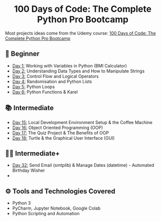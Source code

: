 <h1 align="center">100 Days of Code: The Complete Python Pro Bootcamp
</h1>


Most projects ideas come from the Udemy course: [100 Days of Code: The Complete Python Pro Bootcamp](https://www.udemy.com/course/100-days-of-code/)


## 🔰 Beginner 
- [Day 1:](#) Working with Variables in Python (BMI Calculator)
- [Day 2:](https://#) Understanding Data Types and How to Manipulate Strings
- [Day 3:]() Control Flow and Logical Operators
- [Day 4:]() Randomisation and Python Lists
- [Day 5:](https://github.com/phillipai/100-days-of-code-python/tree/main/day05) Python Loops
- [Day 6:](https://github.com/phillipai/100-days-of-code-python/tree/main/day06) Python Functions & Karel


## 📚 Intermediate
- [Day 15:]() Local Development Environment Setup & the Coffee Machine
- [Day 16:]() Object Oriented Programming (OOP)
- [Day 17:]() The Quiz Project & The Benefits of OOP
- [Day 18:]() Turtle & the Graphical User Interface (GUI)


## 👨‍💻 Intermediate+
- [Day 32:](https://github.com/phillipai/100-days-of-code-python/tree/main/day32) Send Email (smtplib) & Manage Dates (datetime) - Automated Birthday Wisher
-

## ⚙ Tools and Technologies Covered
- Python 3
- PyCharm, Jupyter Notebook, Google Colab
- Python Scripting and Automation
